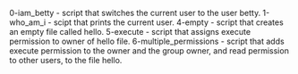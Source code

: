 0-iam_betty - script that switches the current user to the user betty.
1-who_am_i - scipt that prints the current user.
4-empty - script that creates an empty file called hello.
5-execute - script that assigns execute permission to owner of hello file.
6-multiple_permissions - script that adds execute permission to the owner and the group owner, and read permission to other users, to the file hello.
